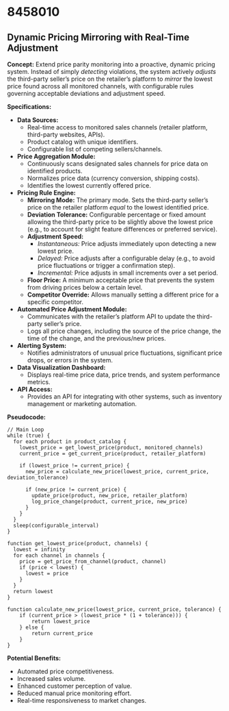 # 8458010

## Dynamic Pricing Mirroring with Real-Time Adjustment

**Concept:** Extend price parity monitoring into a proactive, dynamic pricing system. Instead of simply *detecting* violations, the system actively *adjusts* the third-party seller’s price on the retailer’s platform to *mirror* the lowest price found across all monitored channels, with configurable rules governing acceptable deviations and adjustment speed.

**Specifications:**

*   **Data Sources:**
    *   Real-time access to monitored sales channels (retailer platform, third-party websites, APIs).
    *   Product catalog with unique identifiers.
    *   Configurable list of competing sellers/channels.
*   **Price Aggregation Module:**
    *   Continuously scans designated sales channels for price data on identified products.
    *   Normalizes price data (currency conversion, shipping costs).
    *   Identifies the lowest currently offered price.
*   **Pricing Rule Engine:**
    *   **Mirroring Mode:** The primary mode. Sets the third-party seller’s price on the retailer platform *equal* to the lowest identified price.
    *   **Deviation Tolerance:** Configurable percentage or fixed amount allowing the third-party price to be slightly above the lowest price (e.g., to account for slight feature differences or preferred service).
    *   **Adjustment Speed:**
        *   *Instantaneous:* Price adjusts immediately upon detecting a new lowest price.
        *   *Delayed:* Price adjusts after a configurable delay (e.g., to avoid price fluctuations or trigger a confirmation step).
        *   *Incremental:* Price adjusts in small increments over a set period.
    *   **Floor Price:** A minimum acceptable price that prevents the system from driving prices below a certain level.
    *   **Competitor Override:**  Allows manually setting a different price for a specific competitor.
*   **Automated Price Adjustment Module:**
    *   Communicates with the retailer’s platform API to update the third-party seller’s price.
    *   Logs all price changes, including the source of the price change, the time of the change, and the previous/new prices.
*   **Alerting System:**
    *   Notifies administrators of unusual price fluctuations, significant price drops, or errors in the system.
*   **Data Visualization Dashboard:**
    *   Displays real-time price data, price trends, and system performance metrics.
*   **API Access:**
    *   Provides an API for integrating with other systems, such as inventory management or marketing automation.

**Pseudocode:**

```
// Main Loop
while (true) {
  for each product in product_catalog {
    lowest_price = get_lowest_price(product, monitored_channels)
    current_price = get_current_price(product, retailer_platform)

    if (lowest_price != current_price) {
      new_price = calculate_new_price(lowest_price, current_price, deviation_tolerance)

      if (new_price != current_price) {
        update_price(product, new_price, retailer_platform)
        log_price_change(product, current_price, new_price)
      }
    }
  }
  sleep(configurable_interval)
}

function get_lowest_price(product, channels) {
  lowest = infinity
  for each channel in channels {
    price = get_price_from_channel(product, channel)
    if (price < lowest) {
      lowest = price
    }
  }
  return lowest
}

function calculate_new_price(lowest_price, current_price, tolerance) {
    if (current_price > (lowest_price * (1 + tolerance))) {
        return lowest_price
    } else {
        return current_price
    }
}
```

**Potential Benefits:**

*   Automated price competitiveness.
*   Increased sales volume.
*   Enhanced customer perception of value.
*   Reduced manual price monitoring effort.
*   Real-time responsiveness to market changes.